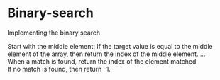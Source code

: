 # Binary-search
Implementing the binary search 

Start with the middle element: If the target value is equal to the middle element of the array, then return the index of the middle element. ...<br/>
When a match is found, return the index of the element matched.<br/>
If no match is found, then return -1.<br/>
